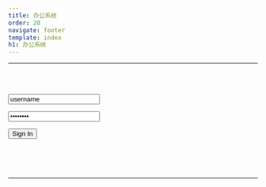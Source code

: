 ```yaml
---
title: 办公系统
order: 20
navigate: footer
template: index
h1: 办公系统
---
```


<!--pico-element centre-park-->

---

<br />
<br />
<p>
<input type="text" name="user" value="username">
</p>
<p>
<input type="password" name="password" value="password">
</p>
<p>
<input type="submit" value="Sign In" />
</p>
<br />
<br />
<br />

---

<!--pico-element-end-->
